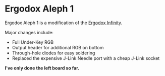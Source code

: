 # Ergodox Aleph 1

Ergodox Aleph 1 is a modification of the [Ergodox Infinity][original].

Major changes include:

* Full Under-Key RGB
* Output header for additional RGB on bottom
* Through-hole diodes for easy soldering
* Replaced the expensive J-Link Needle port with a cheap J-Link socket

**I've only done the left board so far.**

[original]: https://input.club/devices/infinity-ergodox/
